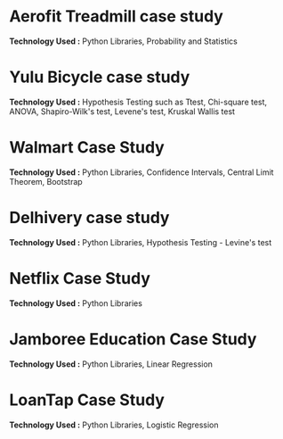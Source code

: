 # Aerofit Treadmill case study

**Technology Used :** Python Libraries, Probability and Statistics

# Yulu Bicycle case study

**Technology Used :** Hypothesis Testing such as Ttest, Chi-square test, ANOVA, Shapiro-Wilk's test, Levene's test, Kruskal Wallis test

# Walmart Case Study

**Technology Used :** Python Libraries, Confidence Intervals, Central Limit Theorem, Bootstrap

# Delhivery case study

**Technology Used :** Python Libraries, Hypothesis Testing - Levine's test

# Netflix Case Study

**Technology Used :** Python Libraries

# Jamboree Education Case Study

**Technology Used :** Python Libraries, Linear Regression

# LoanTap Case Study

**Technology Used :** Python Libraries, Logistic Regression
